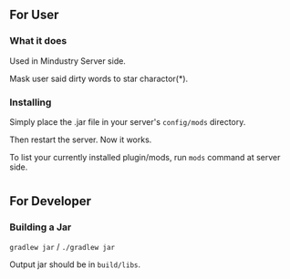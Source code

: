 ## For User
### What it does
Used in Mindustry Server side.

Mask user said dirty words to star charactor(*).


### Installing

Simply place the .jar file
in your server's `config/mods` directory.

Then restart the server. Now it works.

To list your currently installed plugin/mods, run `mods` command at server side.


#
#
## For Developer
### Building a Jar

`gradlew jar` / `./gradlew jar`

Output jar should be in `build/libs`.

